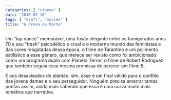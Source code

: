```yaml
---
categories: [ "cinema" ]
date: "2010-07-16"
tags: [ "draft", "movies" ]
title: "À Prova de Morte"
---
```

Um "lap dance" memorável, uma fusão elegante entre os famigerados anos
70 e seu "trash" psicodélico e cruel e o moderno mundo das feministas e
das cores resgatadas dessa época, o filme de Tarantino é um polimento
estilístico a esse gênero, que merece ser revisto como foi ambicionado:
como um programa duplo com Planeta Terror, o filme de Robert Rodriguez
que também seguia essa mesma premissa de parecer um filme B.

E aos desavisados de plantão: sim, esse é um final válido para o
conflito das jovens damas e o seu perseguidor. Ninguém precisa amarrar
tantas pontas assim, ainda mais sabendo que essa é uma curva muito mais
temática que narrativa.
